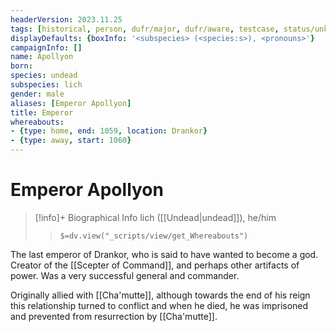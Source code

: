 ```yaml
---
headerVersion: 2023.11.25
tags: [historical, person, dufr/major, dufr/aware, testcase, status/unknown]
displayDefaults: {boxInfo: '<subspecies> (<species:s>), <pronouns>'}
campaignInfo: []
name: Apollyon
born:
species: undead
subspecies: lich
gender: male
aliases: [Emperor Apollyon]
title: Emperor
whereabouts:
- {type: home, end: 1059, location: Drankor}
- {type: away, start: 1060}
---
```

# Emperor Apollyon
>[!info]+ Biographical Info
> lich ([[Undead|undead]]), he/him
>> `$=dv.view("_scripts/view/get_Whereabouts")`

The last emperor of Drankor, who is said to have wanted to become a god. Creator of the [[Scepter of Command]], and perhaps other artifacts of power. Was a very successful general and commander. 

Originally allied with [[Cha'mutte]], although towards the end of his reign this relationship turned to conflict and when he died, he was imprisoned and prevented from resurrection by [[Cha'mutte]]. 
